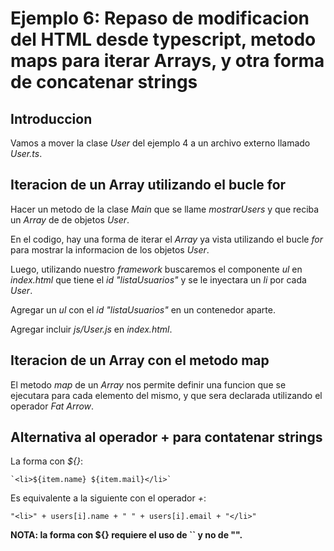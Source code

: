 # Ejemplo 6: Repaso de modificacion del HTML desde typescript, metodo maps para iterar Arrays, y otra forma de concatenar strings

## Introduccion

Vamos a mover la clase *User* del ejemplo 4 a un archivo externo llamado *User.ts*.

## Iteracion de un Array utilizando el bucle for

Hacer un metodo de la clase *Main* que se llame *mostrarUsers* y que reciba un *Array* de de objetos *User*.

En el codigo, hay una forma de iterar el *Array* ya vista utilizando el bucle *for* para mostrar la informacion de los objetos *User*.

Luego, utilizando nuestro *framework* buscaremos el componente *ul* en *index.html* que tiene el *id "listaUsuarios"* y se le inyectara un *li* por cada *User*.

Agregar un *ul* con el _id "listaUsuarios"_ en un contenedor aparte.

Agregar incluir _js/User.js_ en *index.html*.

## Iteracion de un Array con el metodo map

El metodo *map* de un *Array* nos permite definir una funcion que se ejecutara para cada elemento del mismo, y que sera declarada utilizando el operador *Fat Arrow*.

## Alternativa al operador + para contatenar strings

La forma con *${}*: 

    `<li>${item.name} ${item.mail}</li>`

Es equivalente a la siguiente con el operador *+*:

    "<li>" + users[i].name + " " + users[i].email + "</li>"

**NOTA: la forma con ${} requiere el uso de `` y no de "".**